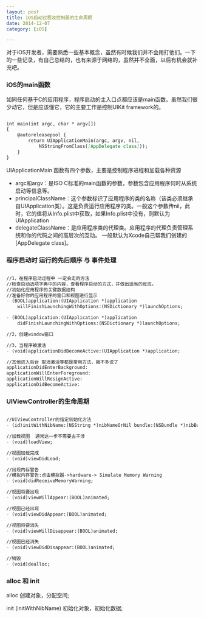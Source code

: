 ```yaml
---
layout: post
title: iOS启动过程及控制器的生命周期
date: 2014-12-07
category: [iOS]

---
```


对于iOS开发者，需要熟悉一些基本概念，虽然有时候我们并不会用打他们。一下的一些记录，有自己总结的，也有来源于网络的，虽然并不全面，以后有机会就补充吧。


### iOS的main函数

如同任何基于C的应用程序，程序启动的主入口点都应该是main函数。虽然我们很少动它，但是应该懂它，它的主要工作是控制UIKit framework的。

```markdown

int main(int argc, char * argv[])
{
    @autoreleasepool {
        return UIApplicationMain(argc, argv, nil,
            NSStringFromClass([AppDelegate class]));
    }
}

```

UIApplicationMain 函数有四个参数，主要是控制程序进程和加载各种资源

- argc和argv：是ISO C标准的main函数的参数，参数包含应用程序何时从系统启动等信息等。
- principalClassName：这个参数标识了应用程序的类的名称（该类必须继承自UIApplication类）。这是负责运行应用程序的类。一般这个参数传nil，此时，它的值将从Info.plist中获取，如果Info.plist中没有，则默认为UIApplication
- delegateClassName：是应用程序类的代理类。应用程序的代理负责管理系统和你的代码之间的高层次的互动。 一般默认为Xcode自己帮我们创建的[AppDelegate class]。



### 程序启动时 运行的先后顺序 与 事件处理
```markdown

//1，在程序启动过程中 一定会走的方法
//检查启动选项字典中的内容，查看程序启动的方式，并做出适当的反应。
//初始化应用程序的关键数据结构
//准备好你的应用程序的窗口和视图进行显示
- (BOOL)application:(UIApplication *)application
    willFinishLaunchingWithOptions:(NSDictionary *)launchOptions;

- (BOOL)application:(UIApplication *)application
    didFinishLaunchingWithOptions:(NSDictionary *)launchOptions;

//2，创建window窗口

//3，当程序被激活
- (void)applicationDidBecomeActive:(UIApplication *)application;

//其他进入后台 取消激活等都是常用方法，就不多说了
applicationDidEnterBackground:
applicationWillEnterForeground:
applicationWillResignActive:
applicationDidBecomeActive:


```

### UIViewController的生命周期
```markdown

//UIViewController的指定初始化方法
- (id)initWithNibName:(NSString *)nibNameOrNil bundle:(NSBundle *)nibBundleOrNil;

//加载视图  通常这一步不需要去干涉
- (void)loadView;

//视图加载完成
- (void)viewDidLoad;

//出现内存警告
//模拟内存警告:点击模拟器->hardware-> Simulate Memory Warning
- (void)didReceiveMemoryWarning;

//视图将要出现
- (void)viewWillAppear:(BOOL)animated;

//视图已经出现
- (void)viewDidAppear:(BOOL)animated;

//视图将要消失
- (void)viewWillDisappear:(BOOL)animated;

//视图已经消失
- (void)viewDidDisappear:(BOOL)animated;

//销毁
- (void)dealloc;


```

### alloc 和 init

alloc   创建对象，分配空间;

init (initWithNibName) 初始化对象，初始化数据;

